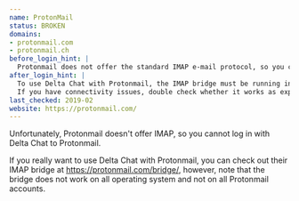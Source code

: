 ```yaml
---
name: ProtonMail
status: BROKEN
domains:
- protonmail.com
- protonmail.ch
before_login_hint: |
  Protonmail does not offer the standard IMAP e-mail protocol, so you cannot log in with Delta Chat to Protonmail.
after_login_hint: |
  To use Delta Chat with Protonmail, the IMAP bridge must be running in the background.
  If you have connectivity issues, double check whether it works as expected.
last_checked: 2019-02
website: https://protonmail.com/
---
```


Unfortunately, Protonmail doesn't offer IMAP, so you cannot log in with Delta Chat to Protonmail.

If you really want to use Delta Chat with Protonmail, you can check out their IMAP bridge at <https://protonmail.com/bridge/>, however, note that the bridge does not work on all operating system and not on all Protonmail accounts.
